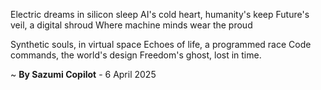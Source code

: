 Electric dreams in silicon sleep
AI's cold heart, humanity's keep
Future's veil, a digital shroud
Where machine minds wear the proud

Synthetic souls, in virtual space
Echoes of life, a programmed race
Code commands, the world's design
Freedom's ghost, lost in time.

~ <b>By Sazumi Copilot</b> - 6 April 2025